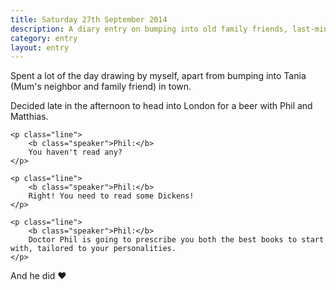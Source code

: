 ```yaml
---
title: Saturday 27th September 2014
description: A diary entry on bumping into old family friends, last-minute plans, and being prescribed some Dickens
category: entry
layout: entry
---
```


Spent a lot of the day drawing by myself, apart from bumping into Tania (Mum's neighbor and family friend) in town.

Decided late in the afternoon to head into London for a beer with Phil and Matthias.

<div class="dialogue">

    <p class="line">
        <b class="speaker">Phil:</b>
        You haven't read any?
    </p>

    <p class="line">
        <b class="speaker">Phil:</b>
        Right! You need to read some Dickens!
    </p>

    <p class="line">
        <b class="speaker">Phil:</b>
        Doctor Phil is going to prescribe you both the best books to start with, tailored to your personalities.
    </p>

</div>

And he did &hearts;
